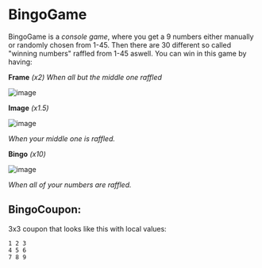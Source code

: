 # BingoGame

BingoGame is a *console game*, where you get a 9 numbers either manually or randomly chosen from 1-45. Then there are 30 different so called "winning numbers" raffled from 1-45 aswell. You can win in this game by having:

**Frame** *(x2)*
*When all but the middle one raffled*

![image](https://user-images.githubusercontent.com/14225151/57108437-07046900-6d33-11e9-8dea-af7f4f7004ba.png)


**Image** *(x1.5)*

![image](https://user-images.githubusercontent.com/14225151/57107888-8133ee00-6d31-11e9-8afd-68d64c7afddc.png)

*When your middle one is raffled.*


**Bingo** *(x10)*

![image](https://user-images.githubusercontent.com/14225151/57108327-a412d200-6d32-11e9-89de-5d0632fc0ff5.png)

*When all of your numbers are raffled.*

## BingoCoupon:
3x3 coupon that looks like this with local values:
    
    1 2 3
    4 5 6
    7 8 9
    
